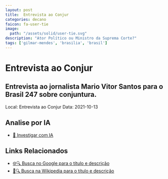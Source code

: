 ```yaml
---
layout: post
title:  Entrevista ao Conjur
categories: decano
faicon: fa-user-tie
image:
  path: "/assets/solid/user-tie.svg"
description: "Ator Político ou Ministro da Suprema Corte?"
tags: ['gilmar-mendes', 'brasilia', 'brasil']
---
```


# Entrevista ao Conjur
## Entrevista ao jornalista Mario Vitor Santos para o Brasil 247 sobre conjuntura.
Local: Entrevista ao Conjur
Data: 2021-10-13

## Analise por IA
- [🤖 Investigar com IA](https://www.perplexity.ai/search?q=%22Gilmar%20Mendes%22%20%2B%20Entrevista%20ao%20Conjur%20Entrevista%20ao%20jornalista%20Mario%20Vitor%20Santos%20para%20o%20Brasil%20247%20sobre%20conjuntura.%20Bras%C3%ADlia%2C%20Brasil)

## Links Relacionados
- [🌐🔍 Busca no Google para o título e descrição](https://www.google.com/search?q=%22Gilmar%20Mendes%22%20%2B%20Entrevista%20ao%20Conjur%20Entrevista%20ao%20jornalista%20Mario%20Vitor%20Santos%20para%20o%20Brasil%20247%20sobre%20conjuntura.%20Bras%C3%ADlia%2C%20Brasil)
- [📖🔍 Busca na Wikipedia para o título e descrição](https://pt.wikipedia.org/w/index.php?search=%22Gilmar%20Mendes%22%20%2B%20Entrevista%20ao%20Conjur%20Entrevista%20ao%20jornalista%20Mario%20Vitor%20Santos%20para%20o%20Brasil%20247%20sobre%20conjuntura.%20Bras%C3%ADlia%2C%20Brasil)

